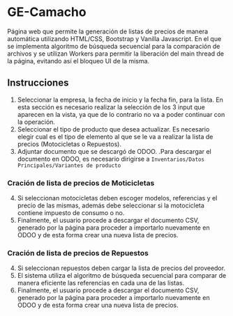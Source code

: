 # GE-Camacho

Página web que permite la generación de listas de precios de manera automática utilizando HTML/CSS, Bootstrap y Vanilla Javascript.
En el que se implementa algoritmo de búsqueda secuencial para la comparación de archivos y se utilizan Workers para permitir la liberación del main thread de la página, evitando así el bloqueo UI de la misma.

## Instrucciones

1. Seleccionar la empresa, la fecha de inicio y la fecha fin, para la lista. En esta sección es necesario realizar la selección de los 3 input que aparecen en la vista, ya que de lo contrario no va a poder continuar con la operación.
2. Seleccionar el tipo de producto que desea actualizar. Es necesario elegir cual es el tipo de elemento al que se le va a realizar la lista de precios (Motocicletas o Repuestos).
3. Adjuntar documento que se descargó de ODOO. .Para descargar el documento en ODOO, es necesario dirigirse a `Inventarios/Datos Principales/Variantes de producto`


### Cración de lista de precios de Moticicletas


4. Si seleccionan motocicletas deben escoger modelos, referencias y el precio de las mismas, además debe seleccionar si la motocicleta contiene impuesto de consumo o no.
5. Finalmente, el usuario procede a descargar el documento CSV, generado por la página para proceder a importarlo nuevamente en ODOO y de esta forma crear una nueva lista de precios.

### Cración de lista de precios de Repuestos

4. Si seleccionan repuestos deben cargar la lista de precios del proveedor. 
5. El sistema utiliza el algoritmo de búsqueda secuencial para comparar de manera eficiente las referencias en cada una de las listas.
6. Finalmente, el usuario procede a descargar el documento CSV, generado por la página para proceder a importarlo nuevamente en ODOO y de esta forma crear una nueva lista de precios.